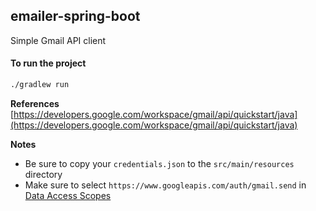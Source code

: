 emailer-spring-boot
----------------------------------------------
Simple Gmail API client

#### To run the project

```bash
./gradlew run
```

**References**
[https://developers.google.com/workspace/gmail/api/quickstart/java](https://developers.google.com/workspace/gmail/api/quickstart/java)

**Notes**
- Be sure to copy your `credentials.json` to the `src/main/resources` directory
- Make sure to select `https://www.googleapis.com/auth/gmail.send` in [Data Access Scopes](https://console.cloud.google.com/auth/scopes)
